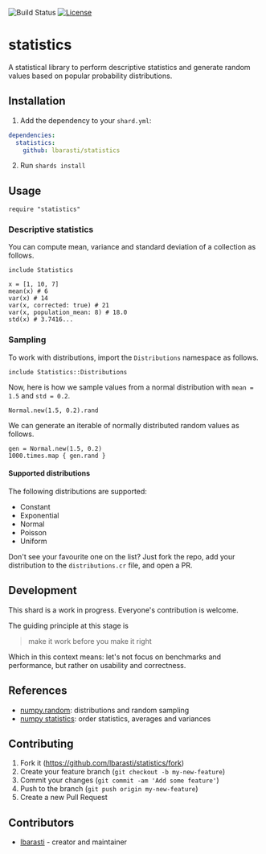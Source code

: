 ![Build Status](https://github.com/lbarasti/statistics/workflows/build/badge.svg)
[![License](https://img.shields.io/badge/license-MIT-blue.svg)](https://opensource.org/licenses/MIT)

# statistics

A statistical library to perform descriptive statistics and generate random values based on popular probability distributions.

## Installation

1. Add the dependency to your `shard.yml`:

```yaml
dependencies:
  statistics:
    github: lbarasti/statistics
```

2. Run `shards install`

## Usage

```crystal
require "statistics"
```

### Descriptive statistics
You can compute mean, variance and standard deviation of a collection as follows.
```crystal
include Statistics

x = [1, 10, 7]
mean(x) # 6
var(x) # 14
var(x, corrected: true) # 21
var(x, population_mean: 8) # 18.0
std(x) # 3.7416...
```

### Sampling
To work with distributions, import the `Distributions` namespace as follows.
```crystal
include Statistics::Distributions
```

Now, here is how we sample values from a normal distribution with `mean = 1.5` and `std = 0.2`.
```crystal
Normal.new(1.5, 0.2).rand
```

We can generate an iterable of normally distributed random values as follows.
```crystal
gen = Normal.new(1.5, 0.2)
1000.times.map { gen.rand }
```

#### Supported distributions
The following distributions are supported:
* Constant
* Exponential
* Normal
* Poisson
* Uniform

Don't see your favourite one on the list? Just fork the repo, add your distribution to the `distributions.cr` file, and open a PR.

## Development

This shard is a work in progress. Everyone's contribution is welcome.

The guiding principle at this stage is
> make it work before you make it right

Which in this context means: let's not focus on benchmarks and performance, but rather on usability and correctness.

## References
* [numpy.random](https://numpy.org/devdocs/reference/random/generator.html): distributions and random sampling
* [numpy statistics](https://numpy.org/devdocs/reference/routines.statistics.html#averages-and-variances): order statistics, averages and variances
## Contributing

1. Fork it (<https://github.com/lbarasti/statistics/fork>)
2. Create your feature branch (`git checkout -b my-new-feature`)
3. Commit your changes (`git commit -am 'Add some feature'`)
4. Push to the branch (`git push origin my-new-feature`)
5. Create a new Pull Request

## Contributors

- [lbarasti](https://github.com/lbarasti) - creator and maintainer
